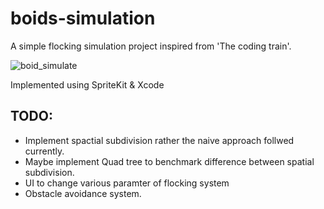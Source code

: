 # boids-simulation
A simple flocking simulation project inspired from 'The coding train'. 

![boid_simulate](https://user-images.githubusercontent.com/24877003/162628744-7a88f08b-4bcb-4e82-8284-d433d7f3242c.gif)

Implemented using SpriteKit & Xcode

## TODO:
- Implement spactial subdivision rather the naive approach follwed currently.
- Maybe implement Quad tree to benchmark difference between spatial subdivision.
- UI to change various paramter of flocking system
- Obstacle avoidance system.
